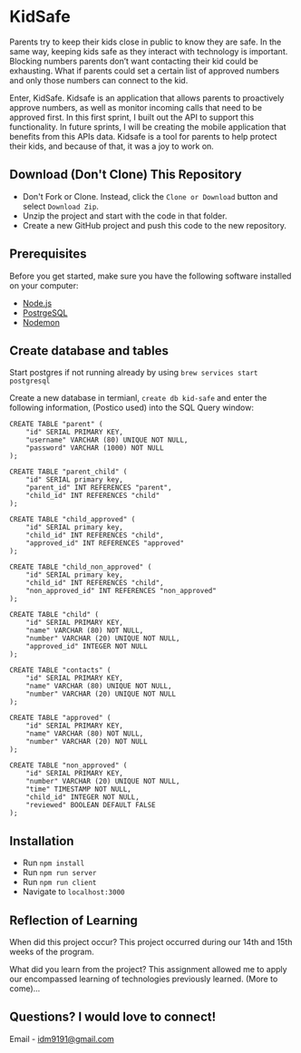 # KidSafe

Parents try to keep their kids close in public to know they are safe. In the same way, keeping kids safe as they interact with technology is important. Blocking numbers parents don’t want contacting their kid could be exhausting. What if parents could set a certain list of approved numbers and only those numbers can connect to the kid.

Enter, KidSafe. Kidsafe is an application that allows parents to proactively approve numbers, as well as monitor incoming calls that need to be approved first. In this first sprint, I built out the API to support this functionality. In future sprints, I will be creating the mobile application that benefits from this APIs data. Kidsafe is a tool for parents to help protect their kids, and because of that, it was a joy to work on.

## Download (Don't Clone) This Repository

* Don't Fork or Clone. Instead, click the `Clone or Download` button and select `Download Zip`.
* Unzip the project and start with the code in that folder.
* Create a new GitHub project and push this code to the new repository.

## Prerequisites

Before you get started, make sure you have the following software installed on your computer:

- [Node.js](https://nodejs.org/en/)
- [PostrgeSQL](https://www.postgresql.org/)
- [Nodemon](https://nodemon.io/)

## Create database and tables

Start postgres if not running already by using `brew services start postgresql`

Create a new database in termianl, `create db kid-safe` and enter the following information, (Postico used) into the SQL Query window:

```
CREATE TABLE "parent" (
    "id" SERIAL PRIMARY KEY,
    "username" VARCHAR (80) UNIQUE NOT NULL,
    "password" VARCHAR (1000) NOT NULL
);

CREATE TABLE "parent_child" (
	"id" SERIAL primary key,
	"parent_id" INT REFERENCES "parent",
	"child_id" INT REFERENCES "child"
);

CREATE TABLE "child_approved" (
	"id" SERIAL primary key,
	"child_id" INT REFERENCES "child",
	"approved_id" INT REFERENCES "approved"
);

CREATE TABLE "child_non_approved" (
	"id" SERIAL primary key,
	"child_id" INT REFERENCES "child",
	"non_approved_id" INT REFERENCES "non_approved"
);

CREATE TABLE "child" (
	"id" SERIAL PRIMARY KEY,
	"name" VARCHAR (80) NOT NULL,
	"number" VARCHAR (20) UNIQUE NOT NULL,
	"approved_id" INTEGER NOT NULL
);

CREATE TABLE "contacts" (
	"id" SERIAL PRIMARY KEY,
	"name" VARCHAR (80) UNIQUE NOT NULL,
	"number" VARCHAR (20) UNIQUE NOT NULL
);

CREATE TABLE "approved" (
	"id" SERIAL PRIMARY KEY,
	"name" VARCHAR (80) NOT NULL,
	"number" VARCHAR (20) NOT NULL
);

CREATE TABLE "non_approved" (
	"id" SERIAL PRIMARY KEY,
	"number" VARCHAR (20) UNIQUE NOT NULL,
	"time" TIMESTAMP NOT NULL,
	"child_id" INTEGER NOT NULL,
	"reviewed" BOOLEAN DEFAULT FALSE
);
```
## Installation

* Run `npm install`
* Run `npm run server`
* Run `npm run client`
* Navigate to `localhost:3000`

## Reflection of Learning

When did this project occur?
   This project occurred during our 14th and 15th weeks of the program.

What did you learn from the project?
   This assignment allowed me to apply our encompassed learning of technologies previously learned.
   (More to come)...

## Questions? I would love to connect!
Email - [idm9191@gmail.com](mailto:idm9191@gmail.com)

